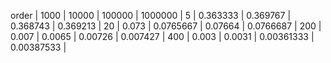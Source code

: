 order | 1000 | 10000 | 100000 | 1000000 | 
5 | 0.363333 | 0.369767 | 0.368743 | 0.369213 | 
20 | 0.073 | 0.0765667 | 0.07664 | 0.0766687 | 
200 | 0.007 | 0.0065 | 0.00726 | 0.007427 | 
400 | 0.003 | 0.0031 | 0.00361333 | 0.00387533 | 
